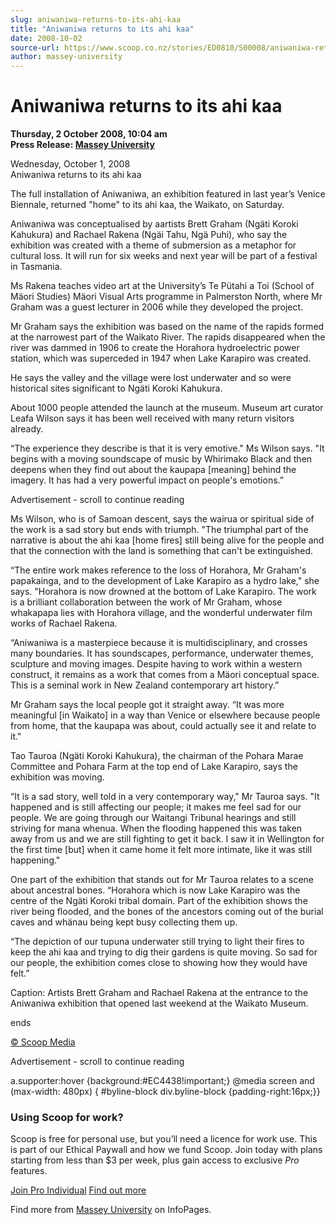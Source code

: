 ```yaml
---
slug: aniwaniwa-returns-to-its-ahi-kaa
title: "Aniwaniwa returns to its ahi kaa"
date: 2008-10-02
source-url: https://www.scoop.co.nz/stories/ED0810/S00008/aniwaniwa-returns-to-its-ahi-kaa.htm
author: massey-university
---
```

Aniwaniwa returns to its ahi kaa
================================

**Thursday, 2 October 2008, 10:04 am**  
**Press Release: [Massey University](https://info.scoop.co.nz/Massey_University)**

Wednesday, October 1, 2008  
Aniwaniwa returns to its ahi kaa

The full installation of Aniwaniwa, an exhibition featured in last year’s Venice Biennale, returned "home" to its ahi kaa, the Waikato, on Saturday.

Aniwaniwa was conceptualised by aartists Brett Graham (Ngäti Koroki Kahukura) and Rachael Rakena (Ngäi Tahu, Ngä Puhi), who say the exhibition was created with a theme of submersion as a metaphor for cultural loss. It will run for six weeks and next year will be part of a festival in Tasmania.

Ms Rakena teaches video art at the University’s Te Pütahi a Toi (School of Mäori Studies) Mäori Visual Arts programme in Palmerston North, where Mr Graham was a guest lecturer in 2006 while they developed the project.

Mr Graham says the exhibition was based on the name of the rapids formed at the narrowest part of the Waikato River. The rapids disappeared when the river was dammed in 1906 to create the Horahora hydroelectric power station, which was superceded in 1947 when Lake Karapiro was created.

He says the valley and the village were lost underwater and so were historical sites significant to Ngäti Koroki Kahukura.

About 1000 people attended the launch at the museum. Museum art curator Leafa Wilson says it has been well received with many return visitors already.

“The experience they describe is that it is very emotive." Ms Wilson says. "It begins with a moving soundscape of music by Whirimako Black and then deepens when they find out about the kaupapa \[meaning\] behind the imagery. It has had a very powerful impact on people's emotions.”

Advertisement - scroll to continue reading





Ms Wilson, who is of Samoan descent, says the wairua or spiritual side of the work is a sad story but ends with triumph. "The triumphal part of the narrative is about the ahi kaa \[home fires\] still being alive for the people and that the connection with the land is something that can't be extinguished.

“The entire work makes reference to the loss of Horahora, Mr Graham's papakainga, and to the development of Lake Karapiro as a hydro lake," she says. "Horahora is now drowned at the bottom of Lake Karapiro. The work is a brilliant collaboration between the work of Mr Graham, whose whakapapa lies with Horahora village, and the wonderful underwater film works of Rachael Rakena.

“Aniwaniwa is a masterpiece because it is multidisciplinary, and crosses many boundaries. It has soundscapes, performance, underwater themes, sculpture and moving images. Despite having to work within a western construct, it remains as a work that comes from a Mäori conceptual space. This is a seminal work in New Zealand contemporary art history.”

Mr Graham says the local people got it straight away. “It was more meaningful \[in Waikato\] in a way than Venice or elsewhere because people from home, that the kaupapa was about, could actually see it and relate to it."

Tao Tauroa (Ngäti Koroki Kahukura), the chairman of the Pohara Marae Committee and Pohara Farm at the top end of Lake Karapiro, says the exhibition was moving.

“It is a sad story, well told in a very contemporary way," Mr Tauroa says. "It happened and is still affecting our people; it makes me feel sad for our people. We are going through our Waitangi Tribunal hearings and still striving for mana whenua. When the flooding happened this was taken away from us and we are still fighting to get it back. I saw it in Wellington for the first time \[but\] when it came home it felt more intimate, like it was still happening."

One part of the exhibition that stands out for Mr Tauroa relates to a scene about ancestral bones. “Horahora which is now Lake Karapiro was the centre of the Ngäti Koroki tribal domain. Part of the exhibition shows the river being flooded, and the bones of the ancestors coming out of the burial caves and whänau being kept busy collecting them up.

“The depiction of our tupuna underwater still trying to light their fires to keep the ahi kaa and trying to dig their gardens is quite moving. So sad for our people, the exhibition comes close to showing how they would have felt.”

Caption: Artists Brett Graham and Rachael Rakena at the entrance to the Aniwaniwa exhibition that opened last weekend at the Waikato Museum.

ends

[© Scoop Media](http://www.scoop.co.nz/about/terms.html)  

Advertisement - scroll to continue reading



a.supporter:hover {background:#EC4438!important;} @media screen and (max-width: 480px) { #byline-block div.byline-block {padding-right:16px;}}

### Using Scoop for work?

Scoop is free for personal use, but you’ll need a licence for work use. This is part of our Ethical Paywall and how we fund Scoop. Join today with plans starting from less than $3 per week, plus gain access to exclusive _Pro_ features.  
  
[Join Pro Individual](https://pro.scoop.co.nz/Individual/?from=ProIn24) [Find out more](https://pro.scoop.co.nz/using-scoop-for-work/?from=ProIn24)

Find more from [Massey University](https://info.scoop.co.nz/Massey_University) on InfoPages.